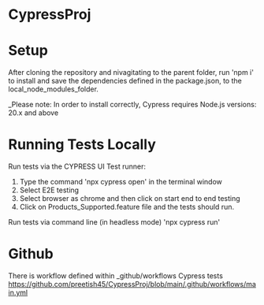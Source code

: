 # CypressProj


# Setup
After cloning the repository and nivagitating to the parent folder, run 'npm i' to install and save the dependencies defined in the package.json, to the local_node_modules_folder.

_Please note: In order to install correctly, Cypress requires Node.js versions:
20.x and above

# Running Tests Locally

Run tests via the CYPRESS UI Test runner:
1. Type the command 'npx cypress open' in the terminal window
2. Select E2E testing
3. Select browser as chrome and then click on start end to end testing
4. Click on Products_Supported.feature file and the tests should run.

Run tests via command line (in headless mode)
'npx cypress run'

# Github
There is workflow defined within _github/workflows
Cypress tests https://github.com/preetish45/CypressProj/blob/main/.github/workflows/main.yml

